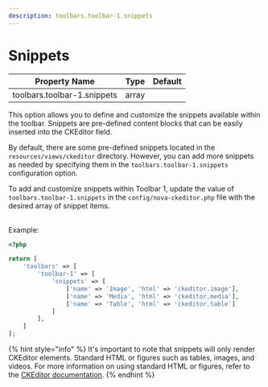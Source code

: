 ```yaml
---
description: toolbars.toolbar-1.snippets
---
```


# Snippets

| Property Name               | Type  | Default |
| --------------------------- | ----- | ------- |
| toolbars.toolbar-1.snippets | array |         |

This option allows you to define and customize the snippets available within the toolbar. Snippets are pre-defined content blocks that can be easily inserted into the CKEditor field.

By default, there are some pre-defined snippets located in the `resources/views/ckeditor` directory. However, you can add more snippets as needed by specifying them in the `toolbars.toolbar-1.snippets` configuration option.



To add and customize snippets within Toolbar 1, update the value of `toolbars.toolbar-1.snippets` in the `config/nova-ckeditor.php` file with the desired array of snippet items.

\
Example:

```php
<?php

return [    
    'toolbars' => [
        'toolbar-1' => [
            'snippets' => [
                ['name' => 'Image', 'html' => 'ckeditor.image'],
                ['name' => 'Media', 'html' => 'ckeditor.media'],
                ['name' => 'Table', 'html' => 'ckeditor.table']
            ]
        ],
    ]
];
```

{% hint style="info" %}
It's important to note that snippets will only render CKEditor elements. Standard HTML or figures such as tables, images, and videos. For more information on using standard HTML or figures, refer to the [CKEditor documentation](https://ckeditor.com/docs).
{% endhint %}





